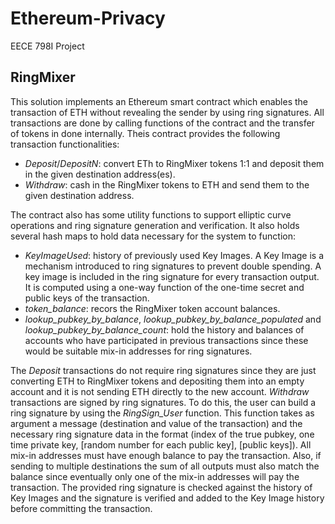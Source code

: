 # Ethereum-Privacy

EECE 798I Project

## RingMixer

This solution implements an Ethereum smart contract which enables the transaction of ETH without revealing the sender by using ring signatures. All transactions are done by calling functions of the contract and the transfer of tokens in done internally. Theis contract provides the following transaction functionalities:
- *Deposit*/*DepositN*: convert ETh to RingMixer tokens 1:1 and deposit them in the given destination address(es).
- *Withdraw*: cash in the RingMixer tokens to ETH and send them to the given destination address.

The contract also has some utility functions to support elliptic curve operations and ring signature generation and verification. It also holds several hash maps to hold data necessary for the system to function:
- *KeyImageUsed*: history of previously used Key Images. A Key Image is a mechanism introduced to ring signatures to prevent double spending. A key image is included in the ring signature for every transaction output. It is computed using a one-way function of the one-time secret and public keys of the transaction.
- *token_balance*: recors the RingMixer token account balances.
- *lookup_pubkey_by_balance*, *lookup_pubkey_by_balance_populated* and *lookup_pubkey_by_balance_count*: hold the history and balances of accounts who have participated in previous transactions since these would be suitable mix-in addresses for ring signatures.

The *Deposit* transactions do not require ring signatures since they are just converting ETH to RingMixer tokens and depositing them into an empty account and it is not sending ETH directly to the new account. *Withdraw* transactions are signed by ring signatures. To do this, the user can build a ring signature by using the *RingSign_User* function. This function takes as argument a message (destination and value of the transaction) and the necessary ring signature data in the format (index of the true pubkey, one time private key, [random number for each public key], [public keys]). All mix-in addresses must have enough balance to pay the transaction. Also, if sending to multiple destinations the sum of all outputs must also match the balance since eventually only one of the mix-in addresses will pay the transaction. The provided ring signature is checked against the history of Key Images and the signature is verified and added to the Key Image history before committing the transaction.
